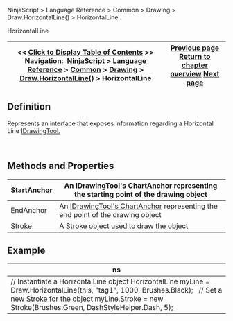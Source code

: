 ﻿


NinjaScript \> Language Reference \> Common \> Drawing \> Draw.HorizontalLine() \> HorizontalLine






















HorizontalLine







| \<\< [Click to Display Table of Contents](horizontalline.md) \>\> **Navigation:**     [NinjaScript](ninjascript-1.md) \> [Language Reference](language_reference_wip-1.md) \> [Common](common-1.md) \> [Drawing](drawing-1.md) \> [Draw.HorizontalLine()](draw_horizontalline-1.md) \> HorizontalLine | [Previous page](draw_horizontalline-1.md) [Return to chapter overview](draw_horizontalline-1.md) [Next page](draw_line-1.md) |
| --- | --- |











## Definition


Represents an interface that exposes information regarding a Horizontal Line [IDrawingTool.](idrawingtool-1.md)


 


## Methods and Properties




| StartAnchor | An [IDrawingTool's ChartAnchor](idrawingtool-1.htm#chartanchor) representing the starting point of the drawing object |
| --- | --- |
| EndAnchor | An [IDrawingTool's ChartAnchor](idrawingtool-1.htm#chartanchor) representing the end point of the drawing object |
| Stroke | A [Stroke](stroke_class-1.md) object used to draw the object |



## 


## 


## Example




| ns |
| --- |
| // Instantiate a HorizontalLine object HorizontalLine myLine \= Draw.HorizontalLine(this, "tag1", 1000, Brushes.Black);   // Set a new Stroke for the object myLine.Stroke \= new Stroke(Brushes.Green, DashStyleHelper.Dash, 5); |









